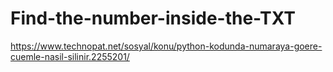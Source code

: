 # Find-the-number-inside-the-TXT
https://www.technopat.net/sosyal/konu/python-kodunda-numaraya-goere-cuemle-nasil-silinir.2255201/
